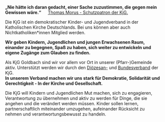 **„Nie hätte ich daran gedacht, einer Sache zuzustimmen, die gegen mein Gewissen wäre.“**
  &emsp; [Thomas Morus - Schutzpatron der KjG.](https://de.wikipedia.org/wiki/Thomas_Morus)


Die KjG ist ein demokratischer Kinder- und Jugendverband in der Katholischen Kirche Deutschlands.
Bei uns können aber auch Nichtkatholiken*innen Mitglied werden.


**Wir geben Kindern, Jugendlichen und jungen Erwachsenen Raum, einander zu begegnen, Spaß zu haben, sich weiter zu entwickeln und eigene Zugänge zum Glauben zu finden.**


Als KjG Goldbach sind wir vor allem vor Ort in unserer (Pfarr-)Gemeinde aktiv. Unterstützt werden wir durch den [Diözesan-](http://www.kjg-wuerzburg.de) und [Bundesverband](http://www.kjg.de) der KjG.    
**In unserem Verband machen wir uns stark für Demokratie, Solidarität und Gerechtigkeit - In der Kirche und Gesellschaft.**


Die KjG will Kindern und Jugendlichen Mut machen, sich zu engagieren, Verantwortung zu übernehmen und aktiv zu werden für Dinge, die sie angehen und die verändert werden müssen. Kinder sollen lernen, partnerschaftlich miteinander umzugehen, aufeinander Rücksicht zu nehmen und verantwortungsbewusst zu handeln.
